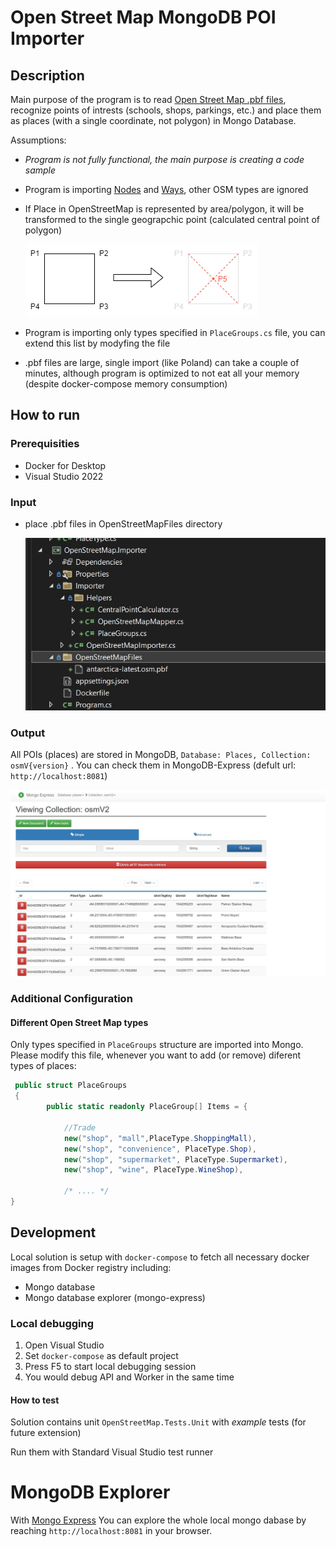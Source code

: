 # Open Street Map MongoDB POI Importer
## Description
Main purpose of the program is to read [Open Street Map .pbf files](https://download.geofabrik.de/index.html), recognize points of intrests (schools, shops, parkings, etc.) and place them as places (with a single coordinate, not polygon) in Mongo Database.
 
Assumptions:
- *Program is not fully functional, the main purpose is creating a code sample*
- Program is importing [Nodes](https://wiki.openstreetmap.org/wiki/Node) and [Ways](https://wiki.openstreetmap.org/wiki/Way), other OSM types are ignored
- If Place in OpenStreetMap is represented by area/polygon, it will be transformed to the single geograpchic point (calculated central point of polygon)

  ![Calculation Image](/images/open-street-map-importer.png?raw=true)
- Program is importing only types specified in `PlaceGroups.cs` file, you can extend this list by modyfing the file
- .pbf files are large, single import (like Poland) can take a couple of minutes, although program is optimized to not eat all your memory (despite docker-compose memory consumption)

## How to run
### Prerequisities
- Docker for Desktop
- Visual Studio 2022

### Input
- place .pbf files in OpenStreetMapFiles directory

  ![Input file image](/images/open-street-map-input-files.JPG?raw=true)

### Output 
All POIs (places) are stored in MongoDB, `Database: Places, Collection: osmV{version}` . You can check them in MongoDB-Express (defult url: `http://localhost:8081`)

![DB Output Image](/images/mongo-db-output-results.JPG?raw=true)

### Additional Configuration

#### Different Open Street Map types
Only types specified in `PlaceGroups` structure are imported into Mongo. Please modify this file, whenever you want to add (or remove) diferent types of places:
```csharp
 public struct PlaceGroups
 {
        public static readonly PlaceGroup[] Items = {

            //Trade
            new("shop", "mall",PlaceType.ShoppingMall),
            new("shop", "convenience", PlaceType.Shop),
            new("shop", "supermarket", PlaceType.Supermarket),
            new("shop", "wine", PlaceType.WineShop),
           
            /* .... */
}
```

## Development
Local solution is setup with `docker-compose` to fetch all necessary docker images from Docker registry including:
- Mongo database
- Mongo database explorer (mongo-express)

### Local debugging
1. Open Visual Studio
1. Set `docker-compose` as default project
1. Press F5 to start local debugging session
1. You would debug API and Worker in the same time

#### How to test
Solution contains unit `OpenStreetMap.Tests.Unit` with *example* tests (for future extension)

Run them with Standard Visual Studio test runner

# MongoDB Explorer
With [Mongo Express](https://github.com/mongo-express/mongo-express) You can explore the whole local mongo dabase by reaching `http://localhost:8081` in your browser.